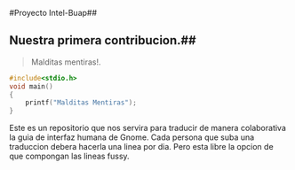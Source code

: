 #Proyecto Intel-Buap##

## Nuestra primera contribucion.##

> Malditas mentiras!.
>>

```c
#include<stdio.h>
void main()
{
	printf("Malditas Mentiras");	
}
```

Este es un repositorio que nos servira para traducir de manera colaborativa la guia de interfaz humana de Gnome.
Cada persona que suba una traduccion debera hacerla una linea por dia.
Pero esta libre la opcion de que compongan las lineas fussy.
